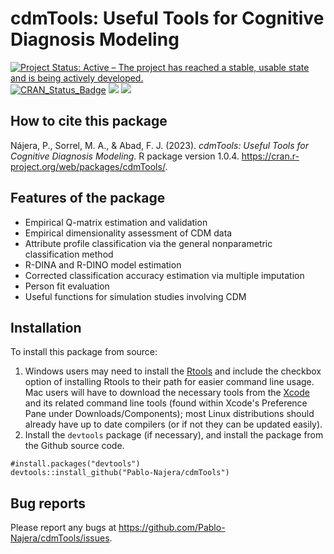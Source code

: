 # cdmTools: Useful Tools for Cognitive Diagnosis Modeling
[![Project Status: Active – The project has reached a stable, usable state and is being actively developed.](https://www.repostatus.org/badges/latest/active.svg)](https://www.repostatus.org/#active)
[![CRAN\_Status\_Badge](http://www.r-pkg.org/badges/version/cdmTools?color=brightgreen)](https://cran.r-project.org/package=cdmTools)
[![](https://cranlogs.r-pkg.org/badges/cdmTools?color=blue)](https://cran.r-project.org/package=cdmTools)
[![](http://cranlogs.r-pkg.org/badges/grand-total/cdmTools?color=blue)](https://cran.r-project.org/package=cdmTools)

## How to cite this package
Nájera, P., Sorrel, M. A., & Abad, F. J. (2023). *cdmTools: Useful Tools for Cognitive Diagnosis Modeling*. R package version 1.0.4. https://cran.r-project.org/web/packages/cdmTools/.
## Features of the package
* Empirical Q-matrix estimation and validation
* Empirical dimensionality assessment of CDM data
* Attribute profile classification via the general nonparametric classification method
* R-DINA and R-DINO model estimation
* Corrected classification accuracy estimation via multiple imputation
* Person fit evaluation
* Useful functions for simulation studies involving CDM
## Installation
To install this package from source:
1. Windows users may need to install the [Rtools](https://cran.r-project.org/bin/windows/Rtools/) and include the checkbox option of installing Rtools to their path for easier command line usage. Mac users will have to download the necessary tools from the [Xcode](https://apps.apple.com/ca/app/xcode/id497799835?mt=12) and its related command line tools (found within Xcode's Preference Pane under Downloads/Components); most Linux distributions should already have up to date compilers (or if not they can be updated easily).
2. Install the `devtools` package (if necessary), and install the package from the Github source code.

```
#install.packages("devtools")
devtools::install_github("Pablo-Najera/cdmTools")
```

## Bug reports
Please report any bugs at https://github.com/Pablo-Najera/cdmTools/issues.
